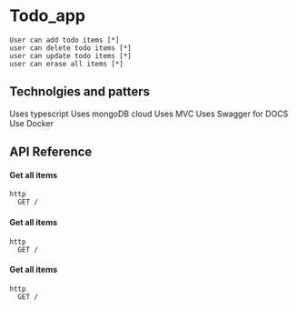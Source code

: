 # Todo_app

    User can add todo items [*]
    user can delete todo items [*]
    user can update todo items [*]
    user can erase all items [*]
    
## Technolgies and patters

Uses typescript 
Uses mongoDB cloud 
Uses MVC 
Uses Swagger for DOCS 
Use Docker 

## API Reference

#### Get all items

```
http
  GET /
```

#### Get all items

```
http
  GET /
```
#### Get all items

```
http
  GET /
```
